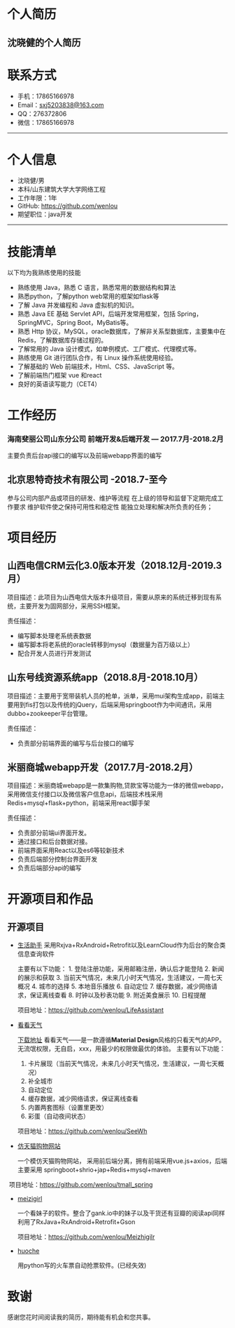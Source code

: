 # 个人简历
## 沈晓健的个人简历
# 联系方式

- 手机：17865166978
- Email：sxj5203838@163.com 
- QQ：276372806
- 微信：17865166978

---
# 个人信息

 - 沈晓健/男
 - 本科/山东建筑大学大学网络工程
 - 工作年限：1年
 - GitHub: https://github.com/wenlou
 - 期望职位：java开发

---

# 技能清单

以下均为我熟练使用的技能

- 熟练使用 Java，熟悉 C 语言，熟悉常用的数据结构和算法
- 熟悉python，了解python web常用的框架如flask等
- 了解 Java 并发编程和 Java 虚拟机的知识。
- 熟悉 Java EE 基础 Servlet API，后端开发常用框架，包括 Spring，SpringMVC，Spring Boot，MyBatis等。
- 熟悉 Http 协议，MySQL，oracle数据库，了解非关系型数据库，主要集中在 Redis，了解数据库存储过程的。
- 了解常用的 Java 设计模式，如单例模式、工厂模式、代理模式等。
- 熟练使用 Git 进行团队合作，有 Linux 操作系统使用经验。
- 了解基础的 Web 前端技术，Html、CSS、JavaScript 等。
- 了解前端热门框架 vue 和react
- 良好的英语读写能力（CET4）

# 工作经历
### 海南斐丽公司山东分公司  前端开发&后端开发 — 2017.7月-2018.2月

主要负责后台api接口的编写以及前端webapp界面的编写

## 北京思特奇技术有限公司 -2018.7-至今
参与公司内部产品或项目的研发、维护等流程
在上级的领导和监督下定期完成工作要求
维护软件使之保持可用性和稳定性
能独立处理和解决所负责的任务；



# 项目经历

## 山西电信CRM云化3.0版本开发（2018.12月-2019.3月）

项目描述：此项目为山西电信大版本升级项目，需要从原来的系统迁移到现有系统，主要开发为固网部分，采用SSH框架。

责任描述：

- 编写脚本处理老系统表数据
- 编写脚本将老系统的oracle转移到mysql（数据量为百万级以上）
- 配合开发人员进行开发测试

## 山东号线资源系统app（2018.8月-2018.10月）

项目描述：主要用于宽带装机人员的枪单，派单，采用mui架构生成app，前端主要用到fis打包以及传统的jQuery，后端采用springboot作为中间通讯，采用dubbo+zookeeper平台管理。

责任描述：

- 负责部分前端界面的编写与后台接口的编写

## 米丽商城webapp开发（2017.7月-2018.2月）
项目描述：米丽商城webapp是一款集购物,贷款宝等功能为一体的微信webapp，采用微信支付接口以及微信客户信息api，后端技术栈采用Redis+mysql+flask+python，前端采用react脚手架

责任描述：
* 负责部分前端ui界面开发。
* 通过接口和后台数据对接。
* 前端界面采用React以及es6等较新技术
* 负责后端部分控制台界面开发
* 负责后端部分api的编写




# 开源项目和作品

## 开源项目
 - [生活助手](https://github.com/wenlou/LifeAssistant) 
     采用Rxjva+RxAndroid+Retrofit以及LearnCloud作为后台的聚合类信息查询软件

      主要有以下功能：
       1. 登陆注册功能，采用邮箱注册，确认后才能登陆
       2. 新闻的展示和获取
       3. 当前天气情况，未来几小时天气情况，生活建议，一周七天概况
       4. 城市的选择
       5. 本地音乐播放
       6. 自动定位
       7. 缓存数据，减少网络请求，保证离线查看
       8. 时钟以及秒表功能
       9. 附近美食展示
       10. 日程提醒
     
     项目地址：https://github.com/wenlou/LifeAssistant


 - [看看天气](https://github.com/wenlou/SeeWh) 

   [下载地址](https://shouji.baidu.com/software/10527000.html)
   看看天气——是一款遵循**Material Design**风格的只看天气的APP。无流氓权限，无自启，xxx，用最少的权限做最优的体验。
 主要有以下功能：

    1. 卡片展现（当前天气情况，未来几小时天气情况，生活建议，一周七天概况）
    2. 补全城市
    3. 自动定位
    4. 缓存数据，减少网络请求，保证离线查看
    5. 内置两套图标（设置里更改）
    6. 彩蛋（自动夜间状态）

    项目地址：https://github.com/wenlou/SeeWh

- [仿天猫购物网站](https://github.com/wenlou/tmall_spring) 

    一个模仿天猫购物网站， 采用前后端分离，拥有前端采用vue.js+axios，后端主要采用     springboot+shrio+jap+Redis+mysql+maven


​        项目地址：https://github.com/wenlou/tmall_spring

- [meizigirl](https://github.com/wenlou/Meizhigilr) 

   一个看妹子的软件。整合了gank.io中的妹子以及干货还有豆瓣的阅读api同样利用了RxJava+RxAndroid+Retrofit+Gson

   项目地址：https://github.com/wenlou/Meizhigilr

 - [huoche](https://github.com/wenlou/huoche) 

 	  用python写的火车票自动抢票软件。(已经失效)

# 致谢
感谢您花时间阅读我的简历，期待能有机会和您共事。
